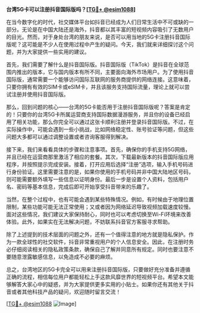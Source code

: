**台湾5G卡可以注册抖音国际版吗？[[TG💪+ @esim1088](https://t.me/s/esim1088)]**

在当今数字化的时代，社交媒体平台如抖音已经成为人们日常生活中不可或缺的一部分。无论是在中国大陆还是海外，抖音都以其丰富的短视频内容吸引了无数用户的目光。然而，对于身处台湾的朋友来说，是否可以用当地的5G卡注册抖音国际版呢？这可能是不少人在使用过程中产生的疑问。今天，我们就来详细探讨这个问题，并为大家提供一些实用的建议。

首先，我们需要了解什么是抖音国际版。抖音国际版（TikTok）是抖音在全球范围内推出的版本，它与国内版本有所不同，主要面向海外市场用户。为了使用抖音国际版，通常需要一个能够访问国际互联网的服务商提供的网络连接。这意味着，只要你拥有有效的SIM卡或eSIM卡，并且该服务支持国际流量，理论上就可以尝试注册并使用抖音国际版。

那么，回到问题的核心——台湾的5G卡能否用于注册抖音国际版呢？答案是肯定的！只要你的台湾5G卡所属运营商支持国际数据漫游服务，并且你的设备已经启用了相关功能，那么你完全可以通过这张卡顺利注册并登录抖音国际版。不过，在实际操作中，可能会遇到一些小挑战，比如网络稳定性、账号验证等问题，但这些问题大多都可以通过调整设置或者咨询客服得到解决。

接下来，我们来看看具体的步骤和注意事项。首先，确保你的手机支持5G网络，并且已经在运营商那里激活了相应的套餐。其次，下载最新版本的抖音国际版应用程序，并按照提示完成安装。接着，打开应用后选择“注册”选项，输入手机号码进行身份验证。这里需要注意的是，如果你使用的手机号码并非中国大陆地区号码，则可能需要额外填写一些信息以证明身份。最后一步是设置个人资料，包括用户名、密码等基本信息，完成后即可开始享受抖音带来的乐趣了。

当然，在整个过程中，也有可能会遇到某些特殊情况。例如，有时候由于地理位置限制，某些功能可能无法正常使用；又或者因为网络延迟导致视频加载速度较慢。面对这些情况，我们建议大家保持耐心，同时也可以考虑切换至Wi-Fi环境来改善体验。此外，如果实在无法解决问题，不妨联系抖音官方客服寻求帮助。

除了上述提到的技术层面的问题之外，还有一个值得注意的地方就是隐私保护。作为一款全球性的社交软件，抖音非常重视用户的个人信息安全。因此，在注册时务必仔细阅读相关的隐私政策条款，确保自己了解并同意所有规定。同时也要注意不要随意泄露敏感信息，以免造成不必要的麻烦。

总之，台湾地区的5G卡完全可以用来注册抖音国际版，只要做好充分准备并遵循正确的流程，相信每位用户都能轻松上手这款风靡世界的短视频平台。希望本文能够解答大家心中的疑惑，并为大家提供更多实用的小贴士。如果你还有其他关于抖音或者其他科技产品的疑问，欢迎随时留言交流！

[[TG💪+ @esim1088](https://t.me/s/esim1088) ![Image](https://i.postimg.cc/4NQfJmqS/Snipaste-2025-05-13-00-14-12.png)]